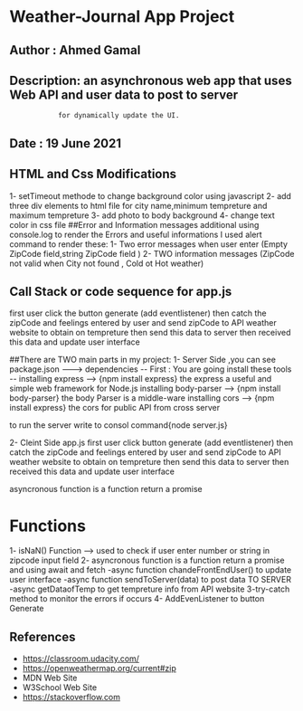 # Weather-Journal App Project

## Author     : Ahmed Gamal 
                                               
## Description: an asynchronous web app that uses Web API and user data to post to server 
                for dynamically update the UI.
                 
## Date       : 19 June 2021 

## HTML and Css Modifications
1- setTimeout methode to change background color using javascript
2- add three div elements to html file for city name,minimum tempreture and maximum tempreture
3- add photo to body background
4- change text color in css file
##Error and Information messages
additional using console.log to render the Errors and useful informations
I used alert command to render these:
1- Two error messages when user enter (Empty ZipCode field,string ZipCode field )
2- TWO information messages (ZipCode not valid when City not found , Cold ot Hot weather)

## Call Stack or code sequence for app.js
first user click the button generate (add eventlistener)
then catch the zipCode and feelings entered by user
and send zipCode to API weather website to obtain on tempreture
then send this data to server then received this data and update user interface

##There are TWO main parts in my project: 
1- Server Side ,you can see  package.json ---> dependencies
 -- First : You are going install these tools  --
    installing express      -->  {npm install express}
	       the express  a useful and simple web framework for Node.js
    installing body-parser  -->  {npm install body-parser}
	       the body Parser is a middle-ware
    installing cors         -->  {npm install express}
           the cors   for public API from cross server
 
 to run the server write to consol command{node server.js}
 
2- Cleint Side app.js
first user click button generate (add eventlistener)
then catch the zipCode and feelings entered by user
and send zipCode to API weather website to obtain on tempreture
then send this data to server then received this data and update user interface

asyncronous function is a function return a promise

# Functions
1- isNaN() Function  --> used to check if user enter number or string in zipcode input field
2- asyncronous function is a function return a promise 
   and using await and fetch
   -async function chandeFrontEndUser() to update user interface 
   -async function sendToServer(data) to post data TO SERVER
   -async getDataofTemp   to get tempreture info from API website
3-try-catch method to monitor the errors if occurs
4- AddEvenListener to button Generate
## References
- https://classroom.udacity.com/
- https://openweathermap.org/current#zip
- MDN Web Site
- W3School Web Site 
- https://stackoverflow.com